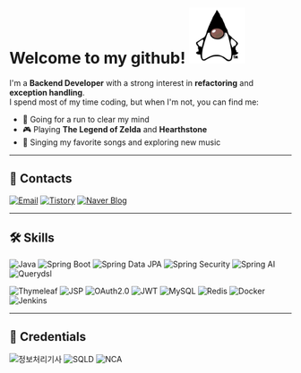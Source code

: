 # Welcome to my github! <img src="images/duke.png" alt="duke" height="100">
I'm a **Backend Developer** with a strong interest in **refactoring** and **exception handling**.<br>
I spend most of my time coding, but when I'm not, you can find me:

- 🏃‍️ Going for a run to clear my mind<br>
- 🎮 Playing **The Legend of Zelda** and **Hearthstone**<br>
- 🎤 Singing my favorite songs and exploring new music
---

## 💬 Contacts
[![Email](https://img.shields.io/badge/Email-D14836?style=for-the-badge&logo=gmail&logoColor=white)](mailto:wjdtjdwls98@gmail.com)
[![Tistory](https://img.shields.io/badge/Tistory-000000?style=for-the-badge&logo=tistory&logoColor=white)](https://jngsngjn.tistory.com)
[![Naver Blog](https://img.shields.io/badge/Naver%20Blog-03C75A?style=for-the-badge&logo=naver&logoColor=white)](https://blog.naver.com/jngsngjn)

---

## 🛠 Skills
![Java](https://img.shields.io/badge/JAVA-ED8B00?style=for-the-badge&logo=java&logoColor=white)
![Spring Boot](https://img.shields.io/badge/Spring%20Boot-6DB33F?style=for-the-badge&logo=spring-boot&logoColor=white)
![Spring Data JPA](https://img.shields.io/badge/Spring%20Data%20JPA-6DB33F?style=for-the-badge&logo=spring&logoColor=white)
![Spring Security](https://img.shields.io/badge/Spring%20Security-6DB33F?style=for-the-badge&logo=spring-security&logoColor=white)
![Spring AI](https://img.shields.io/badge/Spring%20AI-6DB33F?style=for-the-badge&logo=spring&logoColor=white)
![Querydsl](https://img.shields.io/badge/Querydsl-blue?style=for-the-badge)

![Thymeleaf](https://img.shields.io/badge/Thymeleaf-005F0F?style=for-the-badge&logo=thymeleaf&logoColor=white)
![JSP](https://img.shields.io/badge/JSP-ED8B00?style=for-the-badge&logo=java&logoColor=white)
![OAuth2.0](https://img.shields.io/badge/OAuth2.0-black?style=for-the-badge)
![JWT](https://img.shields.io/badge/JWT-purple?style=for-the-badge&logo=JSON-web-tokens&logoColor=white)
![MySQL](https://img.shields.io/badge/MySQL-4479A1?style=for-the-badge&logo=mysql&logoColor=white)
![Redis](https://img.shields.io/badge/Redis-DC382D?style=for-the-badge&logo=redis&logoColor=white)
![Docker](https://img.shields.io/badge/Docker-2496ED?style=for-the-badge&logo=docker&logoColor=white)
![Jenkins](https://img.shields.io/badge/Jenkins-D24939?style=for-the-badge&logo=jenkins&logoColor=white)

---

## 📜 Credentials
![정보처리기사](https://img.shields.io/badge/정보처리기사-gold?style=for-the-badge)
![SQLD](https://img.shields.io/badge/SQLD-silver?style=for-the-badge&logoColor=white)
![NCA](https://img.shields.io/badge/NCA-03C75A?style=for-the-badge&logo=naver&logoColor=white)
<!-- ![리눅스마스터 2급](https://img.shields.io/badge/리눅스마스터%202급-black?style=for-the-badge&logo=linux&logoColor=white) -->